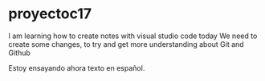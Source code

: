 # proyectoc17
I am learning how to create notes with visual studio code today
We need to create some changes, to try and get more understanding about Git and Github

Estoy ensayando ahora texto en español.